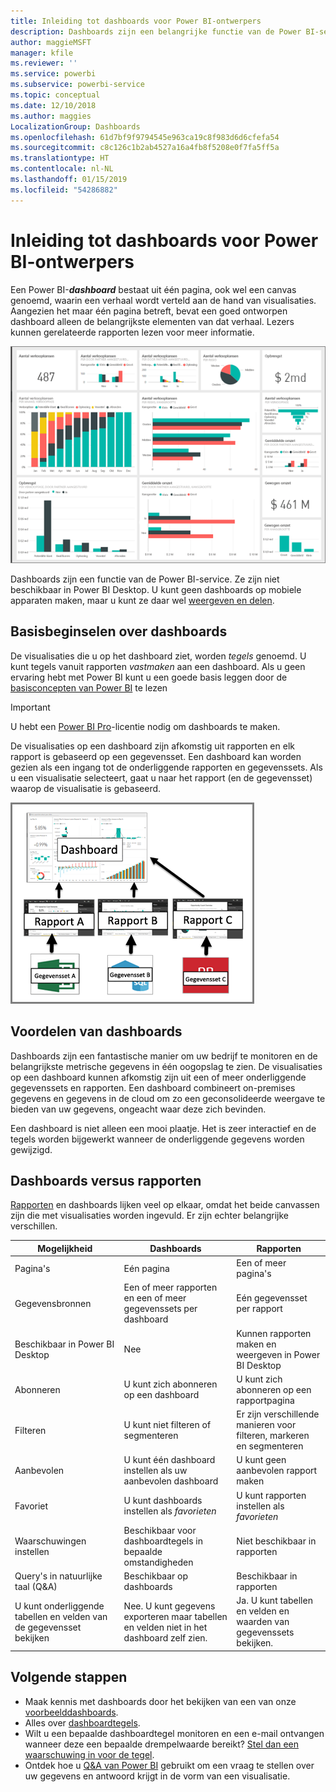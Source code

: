 ```yaml
---
title: Inleiding tot dashboards voor Power BI-ontwerpers
description: Dashboards zijn een belangrijke functie van de Power BI-service. Een dashboard bestaat uit één pagina, ook wel een canvas genoemd, waarin een verhaal wordt verteld aan de hand van visualisaties.
author: maggieMSFT
manager: kfile
ms.reviewer: ''
ms.service: powerbi
ms.subservice: powerbi-service
ms.topic: conceptual
ms.date: 12/10/2018
ms.author: maggies
LocalizationGroup: Dashboards
ms.openlocfilehash: 61d7bf9f9794545e963ca19c8f983d6d6cfefa54
ms.sourcegitcommit: c8c126c1b2ab4527a16a4fb8f5208e0f7fa5ff5a
ms.translationtype: HT
ms.contentlocale: nl-NL
ms.lasthandoff: 01/15/2019
ms.locfileid: "54286882"
---
```

# <a name="intro-to-dashboards-for-power-bi-designers"></a>Inleiding tot dashboards voor Power BI-ontwerpers

Een Power BI-***dashboard*** bestaat uit één pagina, ook wel een canvas genoemd, waarin een verhaal wordt verteld aan de hand van visualisaties. Aangezien het maar één pagina betreft, bevat een goed ontworpen dashboard alleen de belangrijkste elementen van dat verhaal. Lezers kunnen gerelateerde rapporten lezen voor meer informatie.

![dashboard](media/service-dashboards/power-bi-dashboard2.png)

Dashboards zijn een functie van de Power BI-service. Ze zijn niet beschikbaar in Power BI Desktop. U kunt geen dashboards op mobiele apparaten maken, maar u kunt ze daar wel [weergeven en delen](mobile-apps-view-dashboard.md).

## <a name="dashboard-basics"></a>Basisbeginselen over dashboards 

De visualisaties die u op het dashboard ziet, worden *tegels* genoemd. U kunt tegels vanuit rapporten *vastmaken* aan een dashboard. Als u geen ervaring hebt met Power BI kunt u een goede basis leggen door de [basisconcepten van Power BI](service-basic-concepts.md) te lezen

> [!IMPORTANT]
> U hebt een [Power BI Pro](service-free-vs-pro.md)-licentie nodig om dashboards te maken.

De visualisaties op een dashboard zijn afkomstig uit rapporten en elk rapport is gebaseerd op een gegevensset. Een dashboard kan worden gezien als een ingang tot de onderliggende rapporten en gegevenssets. Als u een visualisatie selecteert, gaat u naar het rapport (en de gegevensset) waarop de visualisatie is gebaseerd.

![Diagram met de relatie tussen dashboards, rapporten en gegevenssets](media/service-dashboards/power-bi-diagram.png)

## <a name="advantages-of-dashboards"></a>Voordelen van dashboards
Dashboards zijn een fantastische manier om uw bedrijf te monitoren en de belangrijkste metrische gegevens in één oogopslag te zien. De visualisaties op een dashboard kunnen afkomstig zijn uit een of meer onderliggende gegevenssets en rapporten. Een dashboard combineert on-premises gegevens en gegevens in de cloud om zo een geconsolideerde weergave te bieden van uw gegevens, ongeacht waar deze zich bevinden.

Een dashboard is niet alleen een mooi plaatje. Het is zeer interactief en de tegels worden bijgewerkt wanneer de onderliggende gegevens worden gewijzigd.

## <a name="dashboards-versus-reports"></a>Dashboards versus rapporten
[Rapporten](service-reports.md) en dashboards lijken veel op elkaar, omdat het beide canvassen zijn die met visualisaties worden ingevuld. Er zijn echter belangrijke verschillen.

| **Mogelijkheid** | **Dashboards** | **Rapporten** |
| --- | --- | --- |
| Pagina's |Eén pagina |Een of meer pagina's |
| Gegevensbronnen |Een of meer rapporten en een of meer gegevenssets per dashboard |Eén gegevensset per rapport |
| Beschikbaar in Power BI Desktop |Nee | Kunnen rapporten maken en weergeven in Power BI Desktop |
| Abonneren |U kunt zich abonneren op een dashboard |U kunt zich abonneren op een rapportpagina |
| Filteren |U kunt niet filteren of segmenteren |Er zijn verschillende manieren voor filteren, markeren en segmenteren |
| Aanbevolen |U kunt één dashboard instellen als uw aanbevolen dashboard |U kunt geen aanbevolen rapport maken |
| Favoriet | U kunt dashboards instellen als *favorieten* | U kunt rapporten instellen als *favorieten*
| Waarschuwingen instellen |Beschikbaar voor dashboardtegels in bepaalde omstandigheden |Niet beschikbaar in rapporten |
| Query's in natuurlijke taal (Q&A) |Beschikbaar op dashboards | Beschikbaar in rapporten |
| U kunt onderliggende tabellen en velden van de gegevensset bekijken |Nee. U kunt gegevens exporteren maar tabellen en velden niet in het dashboard zelf zien. |Ja. U kunt tabellen en velden en waarden van gegevenssets bekijken. |


## <a name="next-steps"></a>Volgende stappen
* Maak kennis met dashboards door het bekijken van een van onze [voorbeelddashboards](sample-tutorial-connect-to-the-samples.md).
* Alles over [dashboardtegels](service-dashboard-tiles.md).
* Wilt u een bepaalde dashboardtegel monitoren en een e-mail ontvangen wanneer deze een bepaalde drempelwaarde bereikt? [Stel dan een waarschuwing in voor de tegel](service-set-data-alerts.md).
* Ontdek hoe u [Q&A van Power BI](power-bi-tutorial-q-and-a.md) gebruikt om een vraag te stellen over uw gegevens en antwoord krijgt in de vorm van een visualisatie.
